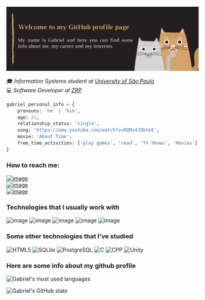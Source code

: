 ![image](./header.png)

:mortar_board: *Information Systems student at <a href="https://www5.usp.br/">University of São Paulo</a>* \
:computer: *Software Developer at <a href="https://www.linkedin.com/company/zrptech/">ZRP</a>*

```python
gabriel_personal_info = {
    pronouns: 'he' | 'him',
    age: 21,
    relationship_status: 'single',
    song: 'https://www.youtube.com/watch?v=RQMz4JDbtmI',
    movie: 'About Time',
    free_time_activities: ['play games', 'read', 'TV Shows', 'Movies']
}
```

### How to reach me:

[![image](https://img.shields.io/badge/gabrielmichelassi@usp.br-D14836?style=for-the-badge&logo=gmail&logoColor=white)](mailto:gabrielmichelassi@usp.br) \
[![image](https://img.shields.io/badge/gmichelassi-E4405F?style=for-the-badge&logo=instagram&logoColor=white)](https://www.instagram.com/gmichelassi/) \
[![image](https://img.shields.io/badge/GabrielMichelassi-0077B5?style=for-the-badge&logo=linkedin&logoColor=white)](https://www.linkedin.com/in/gabrielmichelassi/)

### Technologies that I usually work with
![image](https://img.shields.io/badge/Python-3776AB?style=for-the-badge&logo=python&logoColor=white)
![image](https://img.shields.io/badge/Java-ED8B00?style=for-the-badge&logo=java&logoColor=white)
![image](https://img.shields.io/badge/React-20232A?style=for-the-badge&logo=react&logoColor=61DAFB)
![image](https://img.shields.io/badge/React_Native-20232A?style=for-the-badge&logo=react&logoColor=61DAFB)
![image](https://img.shields.io/badge/JavaScript-F7DF1E?style=for-the-badge&logo=javascript&logoColor=black)

### Some other technologies that I've studied

![HTML5](https://img.shields.io/badge/-HTML5-44475a?style=flat-square&logo=html5&logoColor=7dd7c6)
![SQLite](https://img.shields.io/badge/-SQLite-44475a?style=flat-square&logo=SQLite&logoColor=7dd7c6)
![PostgreSQL](https://img.shields.io/badge/-PostgreSQL-44475a?style=flat-square&logo=postgreSQL&logoColor=7dd7c6)
![C](https://img.shields.io/badge/-C-44475a?style=flat-square&logo=c%2B%2B&logoColor=7dd7c6)
![CPP](https://img.shields.io/badge/-C++-44475a?style=flat-square&logo=c%2B%2B&logoColor=7dd7c6)
![Unity](https://img.shields.io/badge/-Unity-44475a?style=flat-square&logo=unity&logoColor=7dd7c6)

### Here are some info about my github profile

![Gabriel's most used languages](https://github-readme-stats.vercel.app/api/top-langs/?username=gmichelassi&theme=nightowl&layout=compact&langs_count=6)

![Gabriel's GitHub stats](https://github-readme-stats.vercel.app/api?username=gmichelassi&theme=nightowl&show_icons=true&count_private=true)
